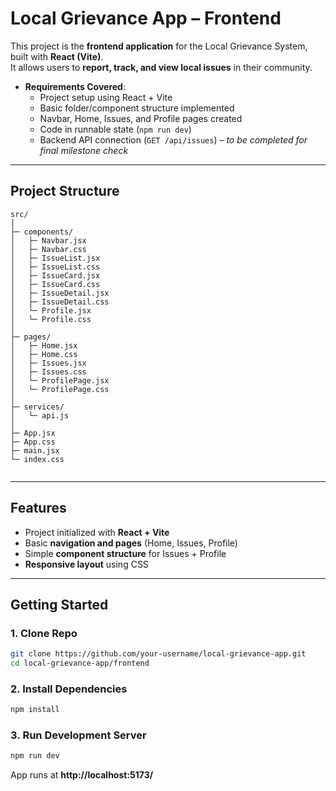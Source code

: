 #  Local Grievance App – Frontend  

This project is the **frontend application** for the Local Grievance System, built with **React (Vite)**.  
It allows users to **report, track, and view local issues** in their community.  

- **Requirements Covered**:  
  -  Project setup using React + Vite  
  - Basic folder/component structure implemented  
  -  Navbar, Home, Issues, and Profile pages created  
  -  Code in runnable state (`npm run dev`)  
  -  Backend API connection (`GET /api/issues`) – *to be completed for final milestone check*  

---

##  Project Structure  

```
src/
│
├─ components/       
│   ├─ Navbar.jsx
│   ├─ Navbar.css       
│   ├─ IssueList.jsx
│   ├─ IssueList.css    
│   ├─ IssueCard.jsx
│   ├─ IssueCard.css     
│   ├─ IssueDetail.jsx
│   ├─ IssueDetail.css  
│   └─ Profile.jsx
│   └─ Profile.css       
│
├─ pages/            
│   ├─ Home.jsx
│   ├─ Home.css         
│   ├─ Issues.jsx
│   ├─ Issues.css        
│   └─ ProfilePage.jsx
│   └─ ProfilePage.css   
│
├─ services/         
│   └─ api.js
│
├─ App.jsx         
├─ App.css              
├─ main.jsx          
└─ index.css            
       
```

---

##  Features 

- Project initialized with **React + Vite**  
- Basic **navigation and pages** (Home, Issues, Profile)  
- Simple **component structure** for Issues + Profile  
- **Responsive layout** using CSS   

---


##  Getting Started  

### 1️. Clone Repo  
```bash
git clone https://github.com/your-username/local-grievance-app.git
cd local-grievance-app/frontend
```

### 2️. Install Dependencies  
```bash
npm install
```

### 3️. Run Development Server  
```bash
npm run dev
```

App runs at **http://localhost:5173/**  


